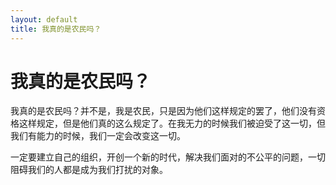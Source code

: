 ```yaml
---
layout: default
title: 我真的是农民吗？
---
```


# 我真的是农民吗？

我真的是农民吗？并不是，我是农民，只是因为他们这样规定的罢了，他们没有资格这样规定，但是他们真的这么规定了。在我无力的时候我们被迫受了这一切，但我们有能力的时候，我们一定会改变这一切。

一定要建立自己的组织，开创一个新的时代，解决我们面对的不公平的问题，一切阻碍我们的人都是成为我们打扰的对象。